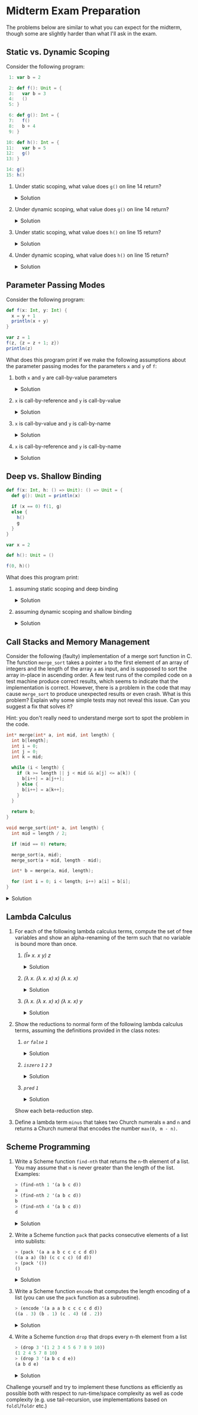 # Midterm Exam Preparation

The problems below are similar to what you can expect for the midterm,
though some are slightly harder than what I'll ask in the exam.

## Static vs. Dynamic Scoping

Consider the following program:

```scala
 1: var b = 2

 2: def f(): Unit = {
 3:   var b = 3
 4:   ()
 5: }

 6: def g(): Int = {
 7:   f()
 8:   b + 4
 9: }

10: def h(): Int = {
11:   var b = 5
12:   g()
13: }

14: g()
15: h()

```

1. Under static scoping, what value does `g()` on line 14 return?

   <details><summary>Solution</summary>
     <p>
     
     ``` 
     6
     ```
     </p></details>

1. Under dynamic scoping, what value does `g()` on line 14 return?

   <details><summary>Solution</summary>
     <p>
     
     ``` 
     6
     ```
     </p></details>

1. Under static scoping, what value does `h()` on line 15 return? 

   <details><summary>Solution</summary>
     <p>
     
     ``` 
     6
     ```
     </p></details>

1. Under dynamic scoping, what value does `h()` on line 15 return? 

   <details><summary>Solution</summary>
     <p>
     
     ``` 
     9
     ```
     </p></details>

## Parameter Passing Modes

Consider the following program:

```scala
def f(x: Int, y: Int) {
  x = y + 1
  println(x + y)
}

var z = 1
f(z, {z = z + 1; z})
println(z)
```

What does this program print if we make the following assumptions about
the parameter passing modes for the parameters `x` and `y` of
`f`:

1. both `x` and `y` are call-by-value parameters

   <details><summary>Solution</summary>
     <p>
     
     ``` 
     5 2
     ```
     </p>
   </details>


2. `x` is call-by-reference and `y` is call-by-value

   <details><summary>Solution</summary>
     <p>
     
     ``` 
     5 3
     ```
     </p>
   </details>


3. `x` is call-by-value and `y` is call-by-name

   <details><summary>Solution</summary>
     <p>
     
     ``` 
     6 3
     ```
     </p>
   </details>

4. `x` is call-by-reference and `y` is call-by-name

   <details><summary>Solution</summary>
     <p>
     
     ``` 
     7 4
     ```
     </p>
   </details>

## Deep vs. Shallow Binding

```scala
def f(x: Int, h: () => Unit): () => Unit = {
  def g(): Unit = println(x)
  
  if (x == 0) f(1, g)
  else {
    h()
    g
  }
}

var x = 2

def h(): Unit = ()

f(0, h)()
```

What does this program print:

1. assuming static scoping and deep binding

   <details><summary>Solution</summary>
     <p>
     
     ``` 
     0 1
     ```
     </p>
   </details>

1. assuming dynamic scoping and shallow binding

   <details><summary>Solution</summary>
     <p>
     
     ``` 
     1 2
     ```
     </p>
   </details>

## Call Stacks and Memory Management

Consider the following (faulty) implementation of a merge sort
function in C. The function `merge_sort` takes a pointer `a` to the
first element of an array of integers and the length of the array `a`
as input, and is supposed to sort the array in-place in ascending
order. A few test runs of the compiled code on a test machine produce
correct results, which seems to indicate that the implementation is
correct. However, there is a problem in the code that may cause
`merge_sort` to produce unexpected results or even crash. What is this
problem? Explain why some simple tests may not reveal this
issue. Can you suggest a fix that solves it?

Hint: you don't really need to understand merge sort to spot the
problem in the code.

```c
int* merge(int* a, int mid, int length) {
  int b[length];
  int i = 0;
  int j = 0;
  int k = mid;

  while (i < length) {
    if (k >= length || j < mid && a[j] <= a[k]) {
      b[i++] = a[j++];
    } else {
      b[i++] = a[k++]; 
    }
  }
  
  return b;
}

void merge_sort(int* a, int length) {
  int mid = length / 2;

  if (mid == 0) return;

  merge_sort(a, mid);
  merge_sort(a + mid, length - mid);

  int* b = merge(a, mid, length); 

  for (int i = 0; i < length; i++) a[i] = b[i];
}
```

<details><summary>Solution</summary>
<p>
     
The problem is that the function `merge` returns a pointer to an array
`b` that is allocated on the stack within the activation record of
`merge`. Hence, when `merge` returns, this pointer will be dangling.
When `merge_sort` executes the `for` loop after `merge_sort` returns
and dereferences the returned pointer `b`, then this will have
undefined behavior. In particular, the code may crash with a
segmentation fault. However, the error may go undetected because the
old contents of the array `b` from the call to `merge` may still
reside in memory and so the `for` loop may actually copy the correct
values back into the array `a`.

The problem can be solved by moving the `for` loop from `merge_sort`
to the end of `merge`. In this case, `merge` does not need
a return value and its return type can be changed to `void`.

</p>
</details>

## Lambda Calculus

1. For each of the following lambda calculus terms, compute the set of
   free variables and show an alpha-renaming of the term such that no
   variable is bound more than once.
   
   1. *(Î» x. x y) z*
   
      <details><summary>Solution</summary>
       <p>
     
       Free variables: *y, z*
       
       Renaming: *(Î» x. x y) z*
     
       </p>
      </details>
   
   1. *(λ x. (λ x. x) x) (λ x. x)*
   
      <details><summary>Solution</summary>
       <p>
     
       Free variables: none
       
       Renaming: *(λ x1. (λ x2. x2) x1) (λ x3. x3)*
     
       </p>
      </details>
   
   1. *(λ x. (λ x. x) x) (λ x. x) y*
   
      <details><summary>Solution</summary>
       <p>
     
       Free variables: *y*
       
       Renaming: *(λ x1. (λ x2. x2) x1) (λ x3. x3) y*
     
       </p>
      </details>
   

1. Show the reductions to normal form of the following lambda calculus
   terms, assuming the definitions provided in the class notes:

   1. *`or` `false` `1`*

      <details><summary>Solution</summary>
      <p>
     
      *`or` `false` `1`*

      *= (λ a b. a `true` b)* `false` `1`*
     
      *->-> `false` `true` `1`*
     
      *= (λ x y. y) `true` `1`*
     
      *->-> `1`*
     
      </p>
      </details>


   1. *`iszero` `1` `2` `3`*

      <details><summary>Solution</summary>
      <p>
     
      *`iszero` `1` `2` `3`*
      
      *= (λ n. n (λ x. `false`) `true`) `1` `2` `3`*
      
      *-> (`1` (λ x. `false`) `true`) `2` `3`*
      
      *= ((λ s z. s z) (λ x. `false`) `true`) `2` `3`*
      
      *->-> ((λ x. `false`) `true`) `2` `3`*
      
      *-> `false` `2` `3`
      
      *= `(λ x y. y)` `2` `3`
      
      *->-> `3`*

      </p>
      </details>

   1. *`pred` `1`*
   
      <details><summary>Solution</summary>
      <p>
     
      *`pred` `1`*
      
      *= (λ n. `snd` (n (λ p. `pair` (`succ` (`fst` p)) (`fst` p)) (`pair` `0` `0`))) `1`*
      
      *-> `snd` (`1` (λ p. `pair` (`succ` (`fst` p)) (`fst` p)) (`pair` `0` `0`))*
      
      *= `snd` ((λ s z. s z) (λ p. `pair` (`succ` (`fst` p)) (`fst` p)) (`pair` `0` `0`))*
      
      *->-> `snd` ((λ p. `pair` (`succ` (`fst` p)) (`fst` p)) (`pair` `0` `0`))*
  
      *-> `snd` (`pair` (`succ` (`fst` (`pair` `0` `0`))) (`fst` (`pair` `0` `0`)))*
      
      *=  `snd` (`pair` (`succ` (`fst` (`pair` `0` `0`))) (`fst` ((λ x y b. b x y) `0` `0`)))*
      
      *->-> `snd` (`pair` (`succ` (`fst` (`pair` `0` `0`))) (`fst` (λ b. b `0` `0`)))*
      
      *= `snd` (`pair` (`succ` (`fst` (`pair` `0` `0`))) ((λ p. p `true`) (λ b. b `0` `0`)))*
      
      *-> `snd` (`pair` (`succ` (`fst` (`pair` `0` `0`))) ((λ b. b `0` `0`) `true`))*
      
      *-> `snd` (`pair` (`succ` (`fst` (`pair` `0` `0`))) (`true` `0` `0`))*
      
      *= `snd` (`pair` (`succ` (`fst` (`pair` `0` `0`))) ((λ x y. x) `0` `0`))*
      
      *->-> `snd` (`pair` (`succ` (`fst` (`pair` `0` `0`))) `0`)*
      
      *= (λ p. p `false`) (`pair` (`succ` (`fst` (`pair` `0` `0`))) `0`)*
      
      *-> (`pair` (`succ` (`fst` (`pair` `0` `0`))) `0`) `false`
      
      *= ((λ x y b. b x y) (`succ` (`fst` (`pair` `0` `0`))) `0`) `false`
      
      *->->-> `false` (`succ` (`fst` (`pair` `0` `0`))) `0`
      
      *= (λ x y. y) (`succ` (`fst` (`pair` `0` `0`))) `0`
      
      *->-> `0`
      </p>
      </details>
   
   
   Show each beta-reduction step.

1. Define a lambda term `minus` that takes two Church numerals `m` and
   `n` and returns a Church numeral that encodes the number `max(0,
   m - n)`.
   
## Scheme Programming

1. Write a Scheme function `find-nth` that returns the `n`-th element of
   a list. You may assume that `n` is never greater than the length of
   the list. Examples:
   
   ```scheme
   > (find-nth 1 '(a b c d))
   a
   > (find-nth 2 '(a b c d))
   b
   > (find-nth 4 '(a b c d))
   d
   ```
   
   <details><summary>Solution</summary>
   <p>
     
   ```scheme
   ; Tail-recursive solution (preferable in this case)
   (define (find-nth n xs)
     (if (eq? n 1) (car xs) (find-nth (- n 1) (cdr xs))))
     
   ; Solution with foldl (slightly convoluted)
   (define (find-nth n xs)
     (let ((helper 
            (lambda (hd res) 
              (match res
                [(cons _ 1) (cons hd 0)]
                [(cons x n) (cons x (- n 1))]))))
                
       (car (foldl helper (cons 'whatever n) xs)))) 
   ```
   </p>
   </details>

   
   
1. Write a Scheme function `pack` that packs consecutive elements of a
   list into sublists:
   
   ```scheme
   > (pack '(a a a b c c c c d d))
   ((a a a) (b) (c c c c) (d d))
   > (pack '())
   ()
   ```
   
   <details><summary>Solution</summary>
   <p>
     
   ```scheme
   ; Tail-recursive solution
   (define (pack-helper xs curr-pack packed-xs)
     (match xs 
       [(cons hd tl) (if (equal? hd (car curr-pack))
                         (pack-helper tl (cons hd curr-pack) packed-xs)
                         (pack-helper tl (list hd) (cons curr-pack packed-xs)))]
       ['() (reverse (cons curr-pack packed-xs))]))
       
   (define (pack xs)
     (match xs
       [(cons hd tl) (pack-helper tl (list hd) '())]
       ['() '()]))
       
   ; Solution with foldl
   (define (helper hd res)
     (if (equal? hd (caar res))
         (cons (cons hd (car res)) (cdr res))
         (cons (list hd) res)))

   (define (pack xs)
     (match xs
       [(cons hd tl) (reverse (foldl helper (list (list hd)) tl))]
       ['() '()]))
   ```
   </p>
   </details>
   
1. Write a Scheme function `encode` that computes the length encoding
   of a list (you can use the `pack` function as a subroutine).
   
   ```scheme
   > (encode '(a a a b c c c c d d))
   ((a . 3) (b . 1) (c . 4) (d . 2))
   ```
   
   <details><summary>Solution</summary>
   <p>
     
   ```scheme
   (define (encode xs)
     (let ((packed-xs (pack xs)))
       (map (lambda (pack) (cons (car pack) (length pack))) packed-xs)))
   ```
   </p>
   </details>
   
1. Write a Scheme function `drop` that drops every n-th element from
   a list
   
   ```scheme
   > (drop 3 '(1 2 3 4 5 6 7 8 9 10))
   (1 2 4 5 7 8 10)
   > (drop 3 '(a b c d e))
   (a b d e)
   ```

   <details><summary>Solution</summary>
   <p>
     
   ```scheme
   ; Tail-recursive solution
   (define (drop-helper n k res xs)
     (match xs
       [(cons hd tl)
        (if (eq? k 1)
          (drop-helper n n res tl)
          (drop-helper n (- k 1) (cons hd res) tl))]
       ['() (reverse res)]))

   (define (drop n xs) (drop-helper n n '() xs)) 
   ```
   </p>
   </details>
   
Challenge yourself and try to implement these functions as efficiently
as possible both with respect to run-time/space complexity as well as
code complexity (e.g. use tail-recursion, use implementations based on
`foldl`/`foldr` etc.)

